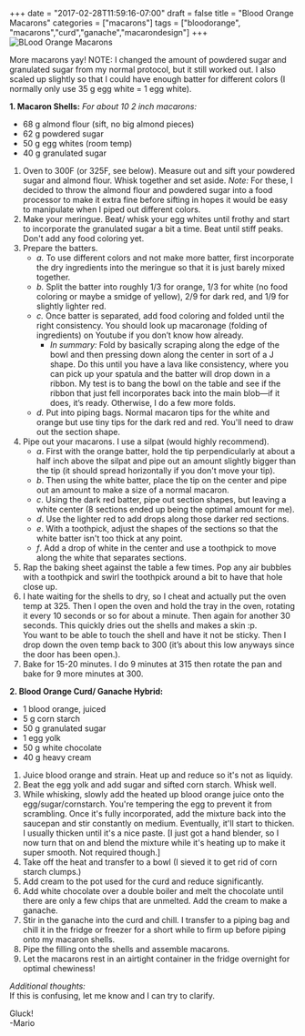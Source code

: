 +++
date = "2017-02-28T11:59:16-07:00"
draft = false
title = "Blood Orange Macarons"
categories = ["macarons"]
tags = ["bloodorange", "macarons","curd","ganache","macarondesign"]
+++
![BLood Orange Macarons](http://i.imgur.com/vpi9r7l.jpg)

More macarons yay! NOTE: I changed the amount of powdered sugar and granulated sugar from my normal protocol, but it still worked out. I also scaled up slightly so that I could have enough batter for different colors (I normally only use 35 g egg white = 1 egg white).  
 
**1. Macaron Shells:**  *For about 10 2 inch macarons:*  

- 68 g almond flour (sift, no big almond pieces)  
- 62 g powdered sugar  
- 50 g egg whites (room temp)  
- 40 g granulated sugar  

1. Oven to 300F (or 325F, see below). Measure out and sift your powdered sugar and almond flour. Whisk together and set aside. *Note:* For these, I decided to throw the almond flour and powdered sugar into a food processor to make it extra fine before sifting in hopes it would be easy to manipulate when I piped out different colors.  
2. Make your meringue. Beat/ whisk your egg whites until frothy and start to incorporate the granulated sugar a bit a time. Beat until stiff peaks. Don't add any food coloring yet.       
3. Prepare the batters.
    - *a.* To use different colors and not make more batter, first incorporate the dry ingredients into the meringue so that it is just barely mixed together.   
    - *b.* Split the batter into roughly 1/3 for orange, 1/3 for white (no food coloring or maybe a smidge of yellow), 2/9 for dark red, and 1/9 for slightly lighter red.   
    - *c.* Once batter is separated, add food coloring and folded until the right consistency. You should look up macaronage (folding of ingredients) on Youtube if you don’t know how already.  
        - *In summary:* Fold by basically scraping along the edge of the bowl and then pressing down along the center in sort of a J shape. Do this until you have a lava like consistency, where you can pick up your spatula and the batter will drop down in a ribbon. My test is to bang the bowl on the table and see if the ribbon that just fell incorporates back into the main blob—if it does, it’s ready. Otherwise, I do a few more folds.   
    - *d.*  Put into piping bags. Normal macaron tips for the white and orange but use tiny tips for the dark red and red. You'll need to draw out the section shape.   
4. Pipe out your macarons. I use a silpat (would highly recommend).  
    - *a*. First with the orange batter, hold the tip perpendicularly at about a half inch above the silpat and pipe out an amount slightly bigger than the tip (it should spread horizontally if you don't move your tip).  
    - *b*. Then using the white batter, place the tip on the center and pipe out an amount to make a size of a normal macaron.  
    - *c*. Using the dark red batter, pipe out section shapes, but leaving a white center (8 sections ended up being the optimal amount for me).  
    - *d*. Use the lighter red to add drops along those darker red sections.  
    - *e*. With a toothpick, adjust the shapes of the sections so that the white batter isn't too thick at any point.  
    - *f*. Add a drop of white in the center and use a toothpick to move along the white that separates sections.  
5. Rap the baking sheet against the table a few times.  Pop any air bubbles with a toothpick and swirl the toothpick around a bit to have that hole close up.  
6. I hate waiting for the shells to dry, so I cheat and actually put the oven temp at 325. Then I open the oven and hold the tray in the oven, rotating it every 10 seconds or so for about a minute. Then again for another 30 seconds. This quickly dries out the shells and makes a skin :p.  
You want to be able to touch the shell and have it not be sticky. Then I drop down the oven temp back to 300 (it’s about this low anyways since the door has been open.).  
6. Bake for 15-20 minutes. I do 9 minutes at 315 then rotate the pan and bake for 9 more minutes at 300.

**2. Blood Orange Curd/ Ganache Hybrid:**  

- 1 blood orange, juiced       
- 5 g corn starch  
- 50 g granulated sugar  
- 1 egg yolk  
- 50 g white chocolate  
- 40 g heavy cream   
  
1. Juice blood orange and strain. Heat up and reduce so it's not as liquidy.  
2. Beat the egg yolk and add sugar and sifted corn starch. Whisk well.  
3. While whisking, slowly add the heated up blood orange juice onto the egg/sugar/cornstarch. You're tempering the egg to prevent it from scrambling. Once it's fully incorporated, add the mixture back into the saucepan and stir constantly on medium. Eventually, it'll start to thicken. I usually thicken until it's a nice paste. [I just got a hand blender, so I now turn that on and blend the mixture while it's heating up to make it super smooth. Not required though.]   
4. Take off the heat and transfer to a bowl (I sieved it to get rid of corn starch clumps.)  
5. Add cream to the pot used for the curd and reduce significantly.  
6. Add white chocolate over a double boiler and melt the chocolate until there are only a few chips that are unmelted. Add the cream to make a ganache.  
7.  Stir in the ganache into the curd and chill. I transfer to a piping bag and chill it in the fridge or freezer for a short while to firm up before piping onto my macaron shells.  
8. Pipe the filling onto the shells and assemble macarons.  
9. Let the macarons rest in an airtight container in the fridge overnight for optimal chewiness!    

*Additional thoughts:*  
If this is confusing, let me know and I can try to clarify.  

Gluck!  
-Mario
